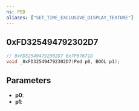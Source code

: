 ```yaml
---
ns: PED
aliases: ["SET_TIME_EXCLUSIVE_DISPLAY_TEXTURE"]
---
```

## 0xFD325494792302D7 

```c
// 0xFD325494792302D7 0x7F67671D
void _0xFD325494792302D7(Ped p0, BOOL p1);
```

## Parameters
* **p0**: 
* **p1**: 


